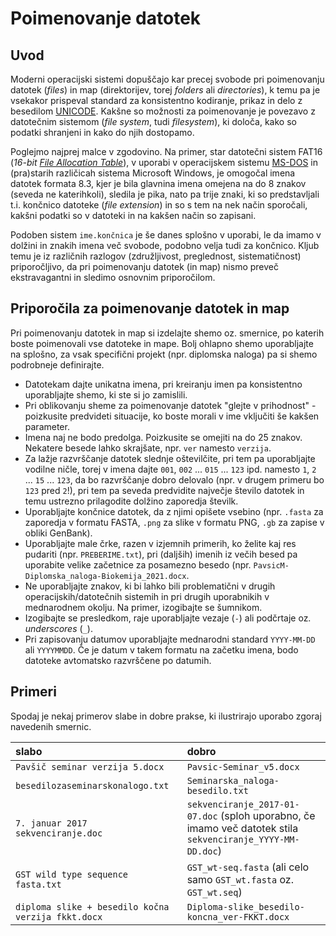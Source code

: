 # Poimenovanje datotek

## Uvod

Moderni operacijski sistemi dopuščajo kar precej svobode pri poimenovanju datotek (*files*) in map (direktorijev, torej *folders* ali *directories*), k temu pa je vsekakor prispeval standard za konsistentno kodiranje, prikaz in delo z besedilom [UNICODE](https://en.wikipedia.org/wiki/Unicode). Kakšne so možnosti za poimenovanje je povezavo z datotečnim sistemom (*file system*, tudi *filesystem*), ki določa, kako so podatki shranjeni in kako do njih dostopamo.

Poglejmo najprej malce v zgodovino. Na primer, star datotečni sistem FAT16 (*16-bit [File Allocation Table](https://en.wikipedia.org/wiki/File_Allocation_Table)*), v uporabi v operacijskem sistemu [MS-DOS](https://en.wikipedia.org/wiki/MS-DOS) in (pra)starih različicah sistema Microsoft Windows, je omogočal imena datotek formata 8.3, kjer je bila glavnina imena omejena na do 8 znakov (seveda ne katerihkoli), sledila je pika, nato pa trije znaki, ki so predstavljali t.i. končnico datoteke (*file extension*) in so s tem na nek način sporočali, kakšni podatki so v datoteki in na kakšen način so zapisani.

Podoben sistem `ime.končnica` je še danes splošno v uporabi, le da imamo v dolžini in znakih imena več svobode, podobno velja tudi za končnico. Kljub temu je iz različnih razlogov (združljivost, preglednost, sistematičnost) priporočljivo, da pri poimenovanju datotek (in map) nismo preveč ekstravagantni in sledimo osnovnim priporočilom.

## Priporočila za poimenovanje datotek in map

Pri poimenovanju datotek in map si izdelajte shemo oz. smernice, po katerih boste poimenovali vse datoteke in mape. Bolj ohlapno shemo uporabljajte na splošno, za vsak specifični projekt (npr. diplomska naloga) pa si shemo podrobneje definirajte.

* Datotekam dajte unikatna imena, pri kreiranju imen pa konsistentno uporabljajte shemo, ki ste si jo zamislili.
* Pri oblikovanju sheme za poimenovanje datotek "glejte v prihodnost" - poizkusite predvideti situacije, ko boste morali v ime vključiti še kakšen parameter.
* Imena naj ne bodo predolga. Poizkusite se omejiti na do 25 znakov. Nekatere besede lahko skrajšate, npr. `ver` namesto `verzija`.
* Za lažje razvrščanje datotek slednje oštevilčite, pri tem pa uporabljajte vodilne ničle, torej v imena dajte `001`, `002` ... `015` ... `123` ipd. namesto `1`, `2` ... `15` ... `123`, da bo razvrščanje dobro delovalo (npr. v drugem primeru bo `123` pred `2`!), pri tem pa seveda predvidite največje število datotek in temu ustrezno prilagodite dolžino zaporedja številk.
* Uporabljajte končnice datotek, da z njimi opišete vsebino (npr. `.fasta` za zaporedja v formatu FASTA, `.png` za slike v formatu PNG, `.gb` za zapise v obliki GenBank).
* Uporabljajte male črke, razen v izjemnih primerih, ko želite kaj res pudariti (npr. `PREBERIME.txt`), pri (daljših) imenih iz večih besed pa uporabite velike začetnice za posamezno besedo (npr. `PavsicM-Diplomska_naloga-Biokemija_2021.docx`.
* Ne uporabljajte znakov, ki bi lahko bili problematični v drugih operacijskih/datotečnih sistemih in pri drugih uporabnikih v mednarodnem okolju. Na primer, izogibajte se šumnikom.
* Izogibajte se presledkom, raje uporabljajte vezaje (`-`) ali podčrtaje oz. *underscores* (`_`).
* Pri zapisovanju datumov uporabljajte mednarodni standard `YYYY-MM-DD` ali `YYYYMMDD`. Če je datum v takem formatu na začetku imena, bodo datoteke avtomatsko razvrščene po datumih.

## Primeri

Spodaj je nekaj primerov slabe in dobre prakse, ki ilustrirajo uporabo zgoraj navedenih smernic.

| slabo | dobro|
|:----------|:----------|
| `Pavšič seminar verzija 5.docx` | `Pavsic-Seminar_v5.docx`    |
| `besedilozaseminarskonalogo.txt` | `Seminarska_naloga-besedilo.txt` |
| `7. januar 2017 sekvenciranje.doc` | `sekvenciranje_2017-01-07.doc` (sploh uporabno, če imamo več datotek stila `sekvenciranje_YYYY-MM-DD.doc`) |
| `GST wild type sequence fasta.txt` | `GST_wt-seq.fasta` (ali celo samo `GST_wt.fasta` oz. `GST_wt.seq`) |
| `diploma slike + besedilo kočna verzija fkkt.docx` | `Diploma-slike_besedilo-koncna_ver-FKKT.docx` |

